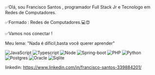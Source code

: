  ✅Olá, sou Francisco Santos , programador Full Stack Jr e Tecnologo em Redes de Computadores.
 
 ✅Formado : Redes de Computadores.💻😍
 
 ✅Vamos nos conectar !
 
 Meu lema: "Nada é difícil,basta você querer aprender"
 
 ![JavaScript](https://img.shields.io/badge/JavaScript-F7DF1E?style=for-the-badge&logo=javascript&logoColor=black)
 ![Typescript](https://img.shields.io/badge/TypeScript-007ACC?style=for-the-badge&logo=typescript&logoColor=white)
 ![Node](https://img.shields.io/badge/Node.js-43853D?style=for-the-badge&logo=node.js&logoColor=white)
 ![Spring-boot](https://img.shields.io/badge/Spring-6DB33F?style=for-the-badge&logo=spring&logoColor=white)
 ![PHP](https://img.shields.io/badge/PHP-777BB4?style=for-the-badge&logo=php&logoColor=white)
 ![Python](https://img.shields.io/badge/Python-14354C?style=for-the-badge&logo=python&logoColor=white)
 ![Postgres](https://img.shields.io/badge/PostgreSQL-316192?style=for-the-badge&logo=postgresql&logoColor=white)
 ![Oracle](https://img.shields.io/badge/Oracle-F80000?style=for-the-badge&logo=Oracle&logoColor=white)
 ![Sqlite](https://img.shields.io/badge/SQLite-07405E?style=for-the-badge&logo=sqlite&logoColor=white)

 
 linkedin: https://www.linkedin.com/in/francisco-santos-339884201/
